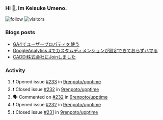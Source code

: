 ### Hi 👋, Im Keisuke Umeno.

<!--
**9renpoto/9renpoto** is a ✨ _special_ ✨ repository because its `README.md` (this file) appears on your GitHub profile.

Here are some ideas to get you started:

- 🔭 I’m currently working on ...
- 🌱 I’m currently learning ...
- 👯 I’m looking to collaborate on ...
- 🤔 I’m looking for help with ...
- 💬 Ask me about ...
- 📫 How to reach me: ...
- 😄 Pronouns: ...
- ⚡ Fun fact: ...
-->

![follow](https://img.shields.io/github/followers/9renpoto?label=Follow&style=social)
![visitors](https://komarev.com/ghpvc/?username=9renpoto&label=Profile%20views&color=0e75b6&style=flat)

### Blogs posts

<!-- BLOG-POST-LIST:START -->
- [GA4でユーザープロパティを使う](https://9renpoto.dev/2021/02/21/google-analytics-4-user-properties/)
- [GoogleAnalytics 4でカスタムディメンションが設定できておらずハマる](https://9renpoto.dev/2021/02/13/google-analytics-4/)
- [CADDi株式会社にJoinしました](https://9renpoto.dev/2020/12/05/join/)
<!-- BLOG-POST-LIST:END -->

### Activity

<!--START_SECTION:activity-->
1. ❗️ Opened issue [#233](https://github.com/9renpoto/upptime/issues/233) in [9renpoto/upptime](https://github.com/9renpoto/upptime)
2. ❗️ Closed issue [#232](https://github.com/9renpoto/upptime/issues/232) in [9renpoto/upptime](https://github.com/9renpoto/upptime)
3. 🗣 Commented on [#232](https://github.com/9renpoto/upptime/issues/232) in [9renpoto/upptime](https://github.com/9renpoto/upptime)
4. ❗️ Opened issue [#232](https://github.com/9renpoto/upptime/issues/232) in [9renpoto/upptime](https://github.com/9renpoto/upptime)
5. ❗️ Closed issue [#231](https://github.com/9renpoto/upptime/issues/231) in [9renpoto/upptime](https://github.com/9renpoto/upptime)
<!--END_SECTION:activity-->

<!--START_SECTION:waka-->
<!--END_SECTION:waka-->

